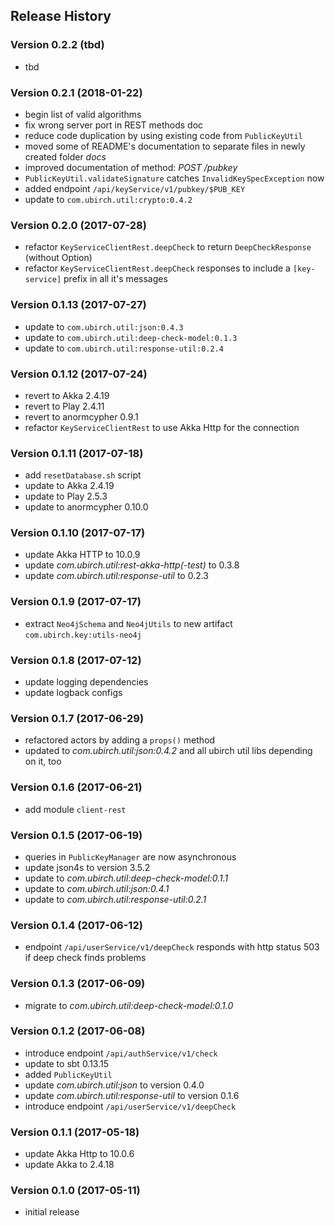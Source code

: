 ## Release History

### Version 0.2.2 (tbd)

* tbd

### Version 0.2.1 (2018-01-22)

* begin list of valid algorithms
* fix wrong server port in REST methods doc
* reduce code duplication by using existing code from `PublicKeyUtil`
* moved some of README's documentation to separate files in newly created folder _docs_
* improved documentation of method: _POST /pubkey_
* `PublicKeyUtil.validateSignature` catches `InvalidKeySpecException` now
* added endpoint `/api/keyService/v1/pubkey/$PUB_KEY`
* update to `com.ubirch.util:crypto:0.4.2`

### Version 0.2.0 (2017-07-28)

* refactor `KeyServiceClientRest.deepCheck` to return `DeepCheckResponse` (without Option)
* refactor `KeyServiceClientRest.deepCheck` responses to include a `[key-service]` prefix in all it's messages

### Version 0.1.13 (2017-07-27)

* update to `com.ubirch.util:json:0.4.3`
* update to `com.ubirch.util:deep-check-model:0.1.3`
* update to `com.ubirch.util:response-util:0.2.4`

### Version 0.1.12 (2017-07-24)

* revert to Akka 2.4.19
* revert to Play 2.4.11
* revert to anormcypher 0.9.1
* refactor `KeyServiceClientRest` to use Akka Http for the connection

### Version 0.1.11 (2017-07-18)

* add `resetDatabase.sh` script
* update to Akka 2.4.19
* update to Play 2.5.3
* update to anormcypher 0.10.0

### Version 0.1.10 (2017-07-17)

* update Akka HTTP to 10.0.9
* update _com.ubirch.util:rest-akka-http(-test)_ to 0.3.8
* update _com.ubirch.util:response-util_ to 0.2.3

### Version 0.1.9 (2017-07-17)

* extract `Neo4jSchema` and `Neo4jUtils` to new artifact `com.ubirch.key:utils-neo4j`

### Version 0.1.8 (2017-07-12)

* update logging dependencies
* update logback configs

### Version 0.1.7 (2017-06-29)

* refactored actors by adding a `props()` method
* updated to _com.ubirch.util:json:0.4.2_ and all ubirch util libs depending on it, too

### Version 0.1.6 (2017-06-21)

* add module `client-rest`

### Version 0.1.5 (2017-06-19)

* queries in `PublicKeyManager` are now asynchronous
* update json4s to version 3.5.2
* update to _com.ubirch.util:deep-check-model:0.1.1_
* update to _com.ubirch.util:json:0.4.1_
* update to _com.ubirch.util:response-util:0.2.1_

### Version 0.1.4 (2017-06-12)

* endpoint `/api/userService/v1/deepCheck` responds with http status 503 if deep check finds problems

### Version 0.1.3 (2017-06-09)

* migrate to _com.ubirch.util:deep-check-model:0.1.0_

### Version 0.1.2 (2017-06-08)

* introduce endpoint `/api/authService/v1/check`
* update to sbt 0.13.15
* added `PublicKeyUtil`
* update _com.ubirch.util:json_ to version 0.4.0
* update _com.ubirch.util:response-util_ to version 0.1.6
* introduce endpoint `/api/userService/v1/deepCheck`

### Version 0.1.1 (2017-05-18)

* update Akka Http to 10.0.6
* update Akka to 2.4.18

### Version 0.1.0 (2017-05-11)

* initial release
